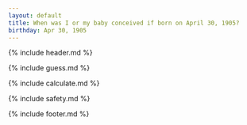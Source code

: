 ```yaml
---
layout: default
title: When was I or my baby conceived if born on April 30, 1905?
birthday: Apr 30, 1905
---
```


{% include header.md %}

{% include guess.md %}

{% include calculate.md %}

{% include safety.md %}

{% include footer.md %}



